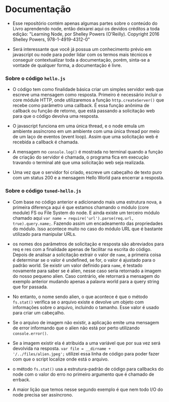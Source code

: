# Documentação

- Esse repositório contém apenas algumas partes sobre o conteúdo do Livro aprendendo node, então deixarei aqui os devidos créditos a toda edição: "Learning Node, por Shelley Powers (O'Reilly). Copyright 2016 Shelley Powers, 978-1-4919-4312-0"

- Será interessante que você já possua um conhecimento prévio em javascript ou node para poder lidar com os termos mais técnicos e conseguir contextualizar toda a documentação, porém, sinta-se a vontade de qualquer forma, a documentação é livre.

### Sobre o código `hello.js`

- O código tem como finalidade básica criar um simples servidor web que escreve uma mensagem como resposta. Primeiro é necessário incluir o core módule HTTP, onde utilizaremos a função `http.createServer()` que recebe como parâmetro uma callback. É essa função anônima de callback ou função de retorno, que está passando a solicitação web para que o código devolva uma resposta.

- O javascript funciona em uma única thread, e o node emula um ambiente assíncrono em um ambiente com uma única thread por meio de um laço de eventos (event loop). Assim que uma solicitação web é recebida a callback é chamada.

- A mensagem no `console.log()` é mostrada no terminal quando a função de criação do servidor é chamada, o programa fica em execução travando o terminal até que uma solicitação web seja realizada.

- Uma vez que o servidor foi criado, escreve um cabeçalho de texto puro com um status 200 e a mensagem Hello World para encerrar a resposta.

### Sobre o código `tuned-hello.js`

- Com base no código anterior e adicionando mais uma estrutura nova, a primeira diferença aqui é que estamos chamando o módulo (core module) FS ou File System do node. E ainda existe um terceiro módulo chamado aqui `var name = require('url').parse(req.url, true).query.name;`. Fazendo assim um encadeamento das propriedades do módulo. Isso acontece muito no caso do módulo URL que é bastante utilizado para manipular URLs.

- os nomes dos parâmetros de solicitação e resposta são abreviados para req e res com a finalidade apenas de facilitar na escrita do código. Depois de analisar a solicitação extrair o valor de `name`, a primeira coisa é determinar se o valor é undefined, se for, o valor é ajustado para o padrão world. Se existir um valor definido para `name`, é testado novamente para saber se é alien, nesse caso seria retornado a imagem do nosso pequeno alien. Caso contrário, ele retornará a mensagem do exemplo anterior mudando apenas a palavra world para a query string que for passada.

- No entanto, o nome sendo alien, o que acontece é que o método `fs.stat()` verifica se o arquivo existe e devolve um objeto com informações sobre o arquivo, incluindo o tamanho. Esse valor é usado para criar um cabeçalho.

- Se o arquivo de imagem não existir, a aplicação emite uma mensagem de error informando que o alien não está por perto utilizando `console.error()`.

- Se a imagem existir ela é atribuida a uma variável que por sua vez será devolvida na resposta. `var file = __dirname + '/../files/alien.jpeg';` utilizei essa linha de código para poder fazer com que o script localize onde está o arquivo.

- o método `fs.stat()` usa a estrutura-padrão de código para callbacks do node com o valor do erro no primeiro argumento que é chamado de errback.

- A maior lição que temos nesse segundo exemplo é que nem todo I/O do node precisa ser assíncrono.